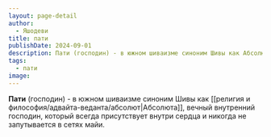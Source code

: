 ```yaml
---
layout: page-detail
author:
  - Яшодеви
title: пати
publishDate: 2024-09-01
description: Пати (господин) - в южном шиваизме синоним Шивы как Абсолюта, вечный внутренний господин, который всегда присутствует внутри сердца и никогда не запутывается в сетях майи.
tags:
  - пати
image:
---
```

**Пати** (господин) - в южном шиваизме синоним Шивы как [[религия и философия/адвайта-веданта/абсолют|Абсолюта]], вечный внутренний господин, который всегда присутствует внутри сердца и никогда не запутывается в сетях майи.

